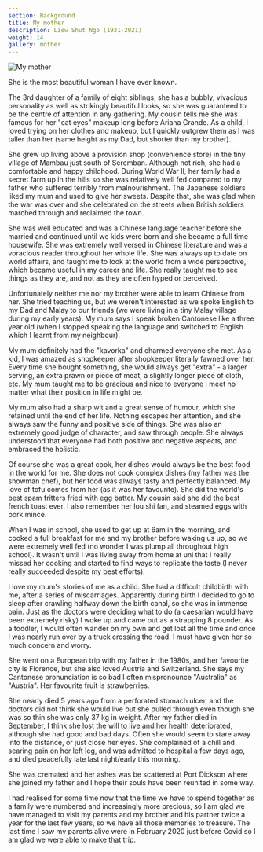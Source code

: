```yaml
---
section: Background
title: My mother
description: Liew Shut Ngo (1931-2021)
weight: 14
gallery: mother
---
```


![My mother](/images/about/mother.jpg)

She is the most beautiful woman I have ever known.

The 3rd daughter of a family of eight siblings, she has a bubbly, vivacious personality as well as strikingly beautiful looks, so she was guaranteed to be the centre of attention in any gathering. My cousin tells me she was famous for her "cat eyes" makeup long before Ariana Grande. As a child, I loved trying on her clothes and makeup, but I quickly outgrew them as I was taller than her (same height as my Dad, but shorter than my brother).

She grew up living above a provision shop (convenience store) in the tiny village of Mambau just south of Seremban. Although not rich, she had a comfortable and happy childhood. During World War II, her family had a secret farm up in the hills so she was relatively well fed compared to my father who suffered terribly from malnourishment. The Japanese soldiers liked my mum and used to give her sweets. Despite that, she was glad when the war was over and she celebrated on the streets when British soldiers marched through and reclaimed the town.

She was well educated and was a Chinese language teacher before she married and continued until we kids were born and she became a full time housewife. She was extremely well versed in Chinese literature and was a voracious reader throughout her whole life. She was always up to date on world affairs, and taught me to look at the world from a wide perspective, which became useful in my career and life. She really taught me to see things as they are, and not as they are often hyped or perceived.

Unfortunately neither me nor my brother were able to learn Chinese from her. She tried teaching us, but we weren't interested as we spoke English to my Dad and Malay to our friends (we were living in a tiny Malay village during my early years). My mum says I speak broken Cantonese like a three year old (when I stopped speaking the language and switched to English which I learnt from my neighbour).

My mum definitely had the "kavorka" and charmed everyone she met. As a kid, I was amazed as shopkeeper after shopkeeper literally fawned over her. Every time she bought something, she would always get "extra" - a larger serving, an extra prawn or piece of meat, a slightly longer piece of cloth, etc. My mum taught me to be gracious and nice to everyone I meet no matter what their position in life might be.

My mum also had a sharp wit and a great sense of humour, which she retained until the end of her life. Nothing escapes her attention, and she always saw the funny and positive side of things. She was also an extremely good judge of character, and saw through people. She always understood that everyone had both positive and negative aspects, and embraced the holistic.

Of course she was a great cook, her dishes would always be the best food in the world for me. She does not cook complex dishes (my father was the showman chef), but her food was always tasty and perfectly balanced. My love of tofu comes from her (as it was her favourite). She did the world's best spam fritters fried with egg batter. My cousin said she did the best french toast ever. I also remember her lou shi fan, and steamed eggs with pork mince.

When I was in school, she used to get up at 6am in the morning, and cooked a full breakfast for me and my brother before waking us up, so we were extremely well fed (no wonder I was plump all throughout high school). It wasn't until I was living away from home at uni that I really missed her cooking and started to find ways to replicate the taste (I never really succeeded despite my best efforts).

I love my mum's stories of me as a child. She had a difficult childbirth with me, after a series of miscarriages. Apparently during birth I decided to go to sleep after crawling halfway down the birth canal, so she was in immense pain. Just as the doctors were deciding what to do (a caesarian would have been extremely risky) I woke up and came out as a strapping 8 pounder. As a toddler, I would often wander on my own and get lost all the time and once I was nearly run over by a truck crossing the road. I must have given her so much concern and worry.

She went on a European trip with my father in the 1980s, and her favourite city is Florence, but she also loved Austria and Switzerland. She says my Cantonese pronunciation is so bad I often mispronounce "Australia" as "Austria". Her favourite fruit is strawberries.

She nearly died 5 years ago from a perforated stomach ulcer, and the doctors did not think she would live but she pulled through even though she was so thin she was only 37 kg in weight. After my father died in September, I think she lost the will to live and her health deteriorated, although she had good and bad days. Often she would seem to stare away into the distance, or just close her eyes. She complained of a chill and searing pain on her left leg, and was admitted to hospital a few days ago, and died peacefully late last night/early this morning.

She was cremated and her ashes was be scattered at Port Dickson where she joined my father and I hope their souls have been reunited in some way.

I had realised for some time now that the time we have to spend together as a family were numbered and increasingly more precious, so I am glad we have managed to visit my parents and my brother and his partner twice a year for the last few years, so we have all those memories to treasure. The last time I saw my parents alive were in February 2020 just before Covid so I am glad we were able to make that trip.
